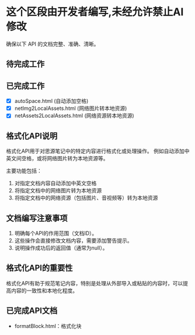 # 这个区段由开发者编写,未经允许禁止AI修改
确保以下 API 的文档完整、准确、清晰。

## 待完成工作

## 已完成工作
- [x] autoSpace.html (自动添加空格)
- [x] netImg2LocalAssets.html (网络图片转本地资源)
- [x] netAssets2LocalAssets.html (网络资源转本地资源)

## 格式化API说明

格式化API用于对思源笔记中的特定内容进行格式化或处理操作。
例如自动添加中英文间空格，或将网络图片转为本地资源等。

主要功能包括：

1.  对指定文档内容自动添加中英文空格
2.  将指定文档中的网络图片转为本地资源
3.  将指定文档中的网络资源（包括图片、音视频等）转为本地资源

## 文档编写注意事项

1.  明确每个API的作用范围（文档ID）。
2.  这些操作会直接修改文档内容，需要添加警告提示。
3.  说明操作成功后的返回值（通常为null）。

## 格式化API的重要性

格式化API有助于规范笔记内容，特别是处理从外部导入或粘贴的内容时，可以提高内容的一致性和本地化程度。

## 已完成API文档
-   formatBlock.html：格式化块 